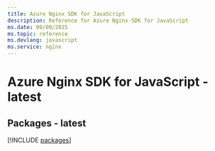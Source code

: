 ```yaml
---
title: Azure Nginx SDK for JavaScript
description: Reference for Azure Nginx SDK for JavaScript
ms.date: 09/09/2025
ms.topic: reference
ms.devlang: javascript
ms.service: nginx
---
```

# Azure Nginx SDK for JavaScript - latest
## Packages - latest
[!INCLUDE [packages](nginx-index.md)]